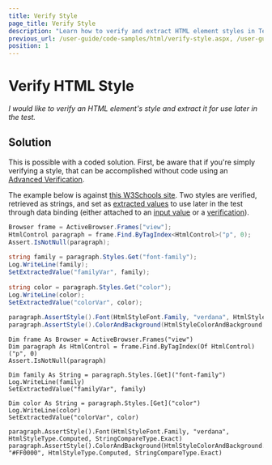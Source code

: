 ```yaml
---
title: Verify Style
page_title: Verify Style
description: "Learn how to verify and extract HTML element styles in Test Studio using C# and VB.NET. This guide provides a coded solution for style verification and data extraction to enhance automated testing workflows."
previous_url: /user-guide/code-samples/html/verify-style.aspx, /user-guide/code-samples/html/verify-style
position: 1
---
```

# Verify HTML Style 

*I would like to verify an HTML element's style and extract it for use later in the test.*

## Solution

This is possible with a coded solution. First, be aware that if you're simply verifying a style, that can be accomplished without code using an <a href="/features/verifications/advanced-verification" target="_blank">Advanced Verification</a>.

The example below is against <a href="http://www.w3schools.com/html/tryit.asp?filename=tryhtml_styles_font-family" target="_blank">this W3Schools site</a>. Two styles are verified, retrieved as strings, and set as <a href="/advanced-topics/coded-samples/general/extracted-variables-in-code" target="_blank">extracted values</a> to use later in the test through data binding (either attached to an <a href="/features/data-driven-testing/attach-columns-input-values" target="_blank">input value</a> or a <a href="/features/data-driven-testing/attach-columns-verifications" target="_blank">verification</a>).

```C#
Browser frame = ActiveBrowser.Frames["view"];
HtmlControl paragraph = frame.Find.ByTagIndex<HtmlControl>("p", 0);
Assert.IsNotNull(paragraph);
 
string family = paragraph.Styles.Get("font-family");
Log.WriteLine(family);
SetExtractedValue("familyVar", family);
 
string color = paragraph.Styles.Get("color");
Log.WriteLine(color);
SetExtractedValue("colorVar", color);
 
paragraph.AssertStyle().Font(HtmlStyleFont.Family, "verdana", HtmlStyleType.Computed, StringCompareType.Exact);
paragraph.AssertStyle().ColorAndBackground(HtmlStyleColorAndBackground.Color, "#FF0000", HtmlStyleType.Computed, StringCompareType.Exact);
```
```VB
Dim frame As Browser = ActiveBrowser.Frames("view")
Dim paragraph As HtmlControl = frame.Find.ByTagIndex(Of HtmlControl)("p", 0)
Assert.IsNotNull(paragraph)
 
Dim family As String = paragraph.Styles.[Get]("font-family")
Log.WriteLine(family)
SetExtractedValue("familyVar", family)
 
Dim color As String = paragraph.Styles.[Get]("color")
Log.WriteLine(color)
SetExtractedValue("colorVar", color)
 
paragraph.AssertStyle().Font(HtmlStyleFont.Family, "verdana", HtmlStyleType.Computed, StringCompareType.Exact)
paragraph.AssertStyle().ColorAndBackground(HtmlStyleColorAndBackground.Color, "#FF0000", HtmlStyleType.Computed, StringCompareType.Exact)
```